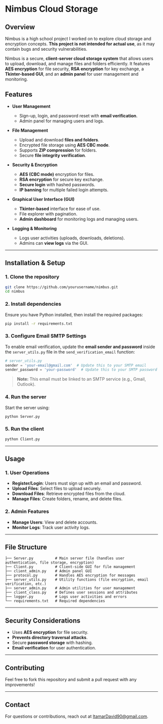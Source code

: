 # Nimbus Cloud Storage

## Overview
Nimbus is a high school project I worked on to explore cloud storage and encryption concepts. **This project is not intended for actual use**, as it may contain bugs and security vulnerabilities. 

Nimbus is a secure, **client-server cloud storage system** that allows users to upload, download, and manage files and folders efficiently. It features **AES encryption** for file security, **RSA encryption** for key exchange, a **Tkinter-based GUI**, and an **admin panel** for user management and monitoring.

## Features
- **User Management**
  - Sign-up, login, and password reset with **email verification**.
  - Admin panel for managing users and logs.
  
- **File Management**
  - Upload and download **files and folders**.
  - Encrypted file storage using **AES CBC mode**.
  - Supports **ZIP compression** for folders.
  - Secure **file integrity verification**.

- **Security & Encryption**
  - **AES (CBC mode)** encryption for files.
  - **RSA encryption** for secure key exchange.
  - **Secure login** with hashed passwords.
  - **IP banning** for multiple failed login attempts.

- **Graphical User Interface (GUI)**
  - **Tkinter-based** interface for ease of use.
  - File explorer with pagination.
  - **Admin dashboard** for monitoring logs and managing users.

- **Logging & Monitoring**
  - Logs user activities (uploads, downloads, deletions).
  - Admins can **view logs** via the GUI.

---

## Installation & Setup
### 1. Clone the repository
```bash
git clone https://github.com/yourusername/nimbus.git
cd nimbus
```

### 2. Install dependencies
Ensure you have Python installed, then install the required packages:
```bash
pip install -r requirements.txt
```

### 3. Configure Email SMTP Settings
To enable email verification, update the **email sender and password** inside the `server_utils.py` file in the `send_verification_email` function:
```python
# server_utils.py
sender = 'your-email@gmail.com'  # Update this to your SMTP email
sender_password = 'your-password'  # Update this to your SMTP password
```
> **Note:** This email must be linked to an SMTP service (e.g., Gmail, Outlook).

### 4. Run the server
Start the server using:
```bash
python Server.py
```

### 5. Run the client
```bash
python Client.py
```

---

## Usage
### 1. User Operations
- **Register/Login**: Users must sign up with an email and password.
- **Upload Files**: Select files to upload securely.
- **Download Files**: Retrieve encrypted files from the cloud.
- **Manage Files**: Create folders, rename, and delete files.

### 2. Admin Features
- **Manage Users**: View and delete accounts.
- **Monitor Logs**: Track user activity logs.

---

## File Structure
```
├── Server.py          # Main server file (handles user authentication, file storage, encryption)
├── Client.py          # Client-side GUI for file management
├── client_admin.py    # Admin panel GUI
├── protocol.py        # Handles AES encryption for messages
├── server_utils.py    # Utility functions (file encryption, email verification, etc.)
├── server_admin.py    # Admin utilities for user management
├── client_class.py    # Defines user sessions and attributes
├── logger.py          # Logs user activities and errors
└── requirements.txt   # Required dependencies
```

---

## Security Considerations
- Uses **AES encryption** for file security.
- **Prevents directory traversal attacks**.
- Secure **password storage** with hashing.
- **Email verification** for user authentication.

---

## Contributing
Feel free to fork this repository and submit a pull request with any improvements!

---

## Contact
For questions or contributions, reach out at ItamarDavid90@gmail.com.

